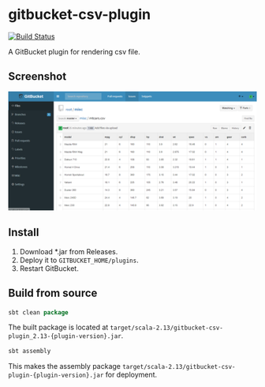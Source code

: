 # gitbucket-csv-plugin

[![Build Status](https://travis-ci.org/onukura/gitbucket-csv-plugin.svg?branch=master)](https://travis-ci.org/onukura/gitbucket-csv-plugin)

A GitBucket plugin for rendering csv file.  

## Screenshot

![screenshot](https://github.com/onukura/gitbucket-csv-plugin/blob/assets/screenshot.png?raw=true)

## Install

1. Download *.jar from Releases.
2. Deploy it to `GITBUCKET_HOME/plugins`.
3. Restart GitBucket.

## Build from source

```sbt
sbt clean package
```

The built package is located at
`target/scala-2.13/gitbucket-csv-plugin_2.13-{plugin-version}.jar`.

```sbt
sbt assembly
```

This makes the assembly package
`target/scala-2.13/gitbucket-csv-plugin-{plugin-version}.jar`
for deployment.
